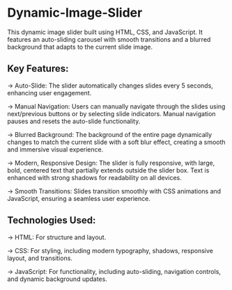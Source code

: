 # Dynamic-Image-Slider
This dynamic  image slider built using HTML, CSS, and JavaScript. It features an auto-sliding carousel with smooth transitions and a blurred background that adapts to the current slide image.

## Key Features:
-> Auto-Slide: The slider automatically changes slides every 5 seconds, enhancing user engagement.

-> Manual Navigation: Users can manually navigate through the slides using next/previous buttons or by selecting slide indicators. Manual navigation pauses and resets the auto-slide functionality.

-> Blurred Background: The background of the entire page dynamically changes to match the current slide with a soft blur effect, creating a smooth and immersive visual experience.

-> Modern, Responsive Design: The slider is fully responsive, with large, bold, centered text that partially extends outside the slider box. Text is enhanced with strong shadows for readability on all devices.

-> Smooth Transitions: Slides transition smoothly with CSS animations and JavaScript, ensuring a seamless user experience.

## Technologies Used:
-> HTML: For structure and layout.

-> CSS: For styling, including modern typography, shadows, responsive layout, and transitions.

-> JavaScript: For functionality, including auto-sliding, navigation controls, and dynamic background updates.
